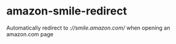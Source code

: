 # amazon-smile-redirect
Automatically redirect to *://smile.amazon.com/* when opening an amazon.com page

